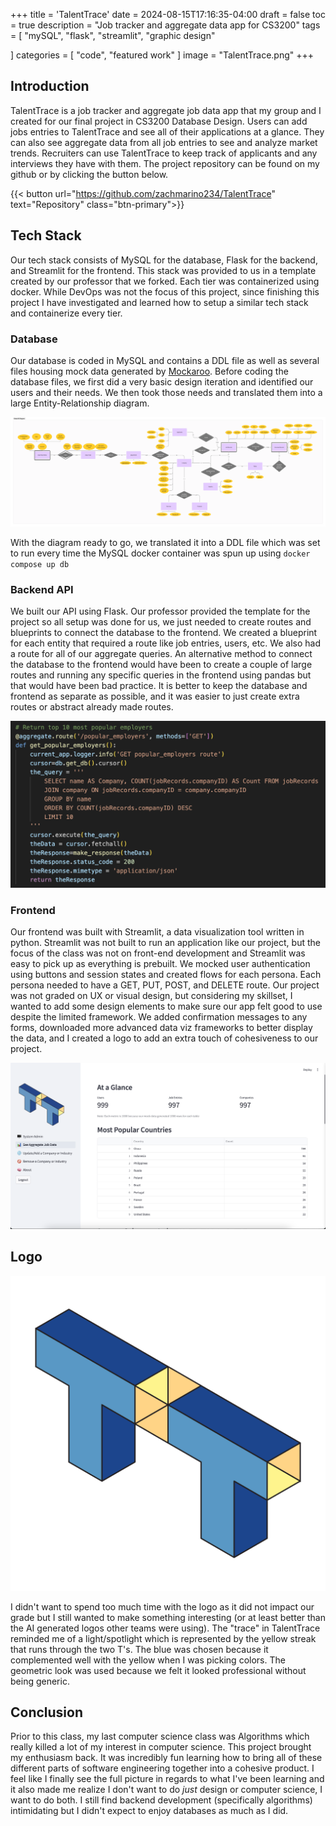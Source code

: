 +++
title = 'TalentTrace'
date = 2024-08-15T17:16:35-04:00
draft = false
toc = true
description = "Job tracker and aggregate data app for CS3200"
tags = [
    "mySQL",
    "flask",
    "streamlit",
    "graphic design"

]
categories = [
    "code",
    "featured work"
]
image = "TalentTrace.png"
+++

## Introduction

TalentTrace is a job tracker and aggregate job data app that my group and I created for our final project in CS3200 Database Design. Users can add jobs entries to TalentTrace and see all of their applications at a glance. They can also see aggregate data from all job entries to see and analyze market trends. Recruiters can use TalentTrace to keep track of applicants and any interviews they have with them. The project repository can be found on my github or by clicking the button below.

{{< button url="https://github.com/zachmarino234/TalentTrace" text="Repository" class="btn-primary">}}

## Tech Stack

Our tech stack consists of MySQL for the database, Flask for the backend, and Streamlit for the frontend. This stack was provided to us in a template created by our professor that we forked. Each tier was containerized using docker. While DevOps was not the focus of this project, since finishing this project I have investigated and learned how to setup a similar tech stack and containerize every tier.

### Database

Our database is coded in MySQL and contains a DDL file as well as several files housing mock data generated by [Mockaroo](https://www.mockaroo.com/). Before coding the database files, we first did a very basic design iteration and identified our users and their needs. We then took those needs and translated them into a large Entity-Relationship diagram.

![Entity-Relationship Diagram (Click on image for better quality)](ER-diagram.webp)

With the diagram ready to go, we translated it into a DDL file which was set to run every time the MySQL docker container was spun up using ```docker compose up db```

### Backend API

We built our API using Flask. Our professor provided the template for the project so all setup was done for us, we just needed to create routes and blueprints to connect the database to the frontend. We created a blueprint for each entity that required a route like job entries, users, etc. We also had a route for all of our aggregate queries. An alternative method to connect the database to the frontend would have been to create a couple of large routes and running any specific queries in the frontend using pandas but that would have been bad practice. It is better to keep the database and frontend as separate as possible, and it was easier to just create extra routes or abstract already made routes.

![Example of a GET route for the aggregate data page](backend.png)

### Frontend

Our frontend was built with Streamlit, a data visualization tool written in python. Streamlit was not built to run an application like our project, but the focus of the class was not on front-end development and Streamlit was easy to pick up as everything is prebuilt. We mocked user authentication using buttons and session states and created flows for each persona. Each persona needed to have a GET, PUT, POST, and DELETE route. Our project was not graded on UX or visual design, but considering my skillset, I wanted to add some design elements to make sure our app felt good to use despite the limited framework. We added confirmation messages to any forms, downloaded more advanced data viz frameworks to better display the data, and I created a logo to add an extra touch of cohesiveness to our project.

![Aggregate job data page from the system administrator persona](frontend.png)

## Logo

![TalentTrace logo designed by me](logo.svg)

I didn't want to spend too much time with the logo as it did not impact our grade but I still wanted to make something interesting (or at least better than the AI generated logos other teams were using). The "trace" in TalentTrace reminded me of a light/spotlight which is represented by the yellow streak that runs through the two T's. The blue was chosen because it complemented well with the yellow when I was picking colors. The geometric look was used because we felt it looked professional without being generic. 

## Conclusion

Prior to this class, my last computer science class was Algorithms which really killed a lot of my interest in computer science. This project brought my enthusiasm back. It was incredibly fun learning how to bring all of these different parts of software engineering together into a cohesive product. I feel like I finally see the full picture in regards to what I've been learning and it also made me realize I don't want to do *just* design or computer science, I want to do both. I still find backend development (specifically algorithms) intimidating but I didn't expect to enjoy databases as much as I did. 